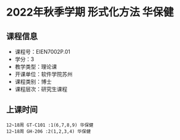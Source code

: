 # 2022年秋季学期 形式化方法 华保健






## 课程信息

- 课程号：EIEN7002P.01
- 学分：3
- 教学类型：理论课
- 开课单位：软件学院苏州
- 课程类别：博士
- 课程层次：研究生课程

## 上课时间

```
12~18周 GT-C101 :1(6,7,8,9) 华保健
12~18周 GH-206 :2(1,2,3,4) 华保健
```

